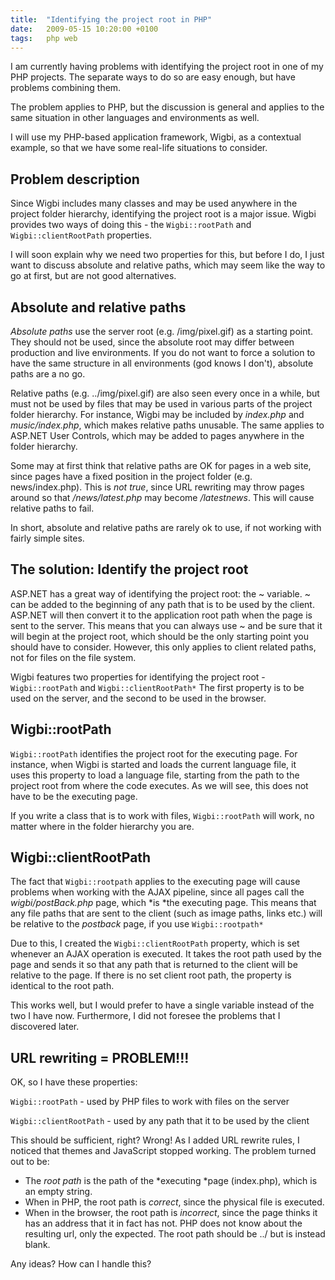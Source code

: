 ```yaml
---
title:  "Identifying the project root in PHP"
date:   2009-05-15 10:20:00 +0100
tags: 	php web
---
```



I am currently having problems with identifying the project root in one of my PHP
projects. The separate ways to do so are easy enough, but have problems combining
them.

The problem applies to PHP, but the discussion is general and applies to the same
situation in other languages and environments as well.

I will use my PHP-based application framework, Wigbi, as a contextual example, so
that we have some real-life situations to consider.


## Problem description

Since Wigbi includes many classes and may be used anywhere in the project folder
hierarchy, identifying the project root is a major issue. Wigbi provides two ways
of doing this - the `Wigbi::rootPath` and `Wigbi::clientRootPath` properties.

I will soon explain why we need two properties for this, but before I do, I just
want to discuss absolute and relative paths, which may seem like the way to go at
first, but are not good alternatives.


## Absolute and relative paths

*Absolute paths* use the server root (e.g. /img/pixel.gif) as a starting point.
They should not be used, since the absolute root may differ between production
and live environments. If you do not want to force a solution to have the same
structure in all environments (god knows I don't), absolute paths are a no go.

Relative paths (e.g. ../img/pixel.gif) are also seen every once in a while, but
must not be used by files that may be used in various parts of the project folder
hierarchy. For instance, Wigbi may be included by *index.php* and *music/index.php*,
which makes relative paths unusable. The same applies to ASP.NET User Controls,
which may be added to pages anywhere in the folder hierarchy.

Some may at first think that relative paths are OK for pages in a web site, since
pages have a fixed position in the project folder (e.g. news/index.php). This is
*not true*, since URL rewriting may throw pages around so that */news/latest.php*
may become */latestnews*. This will cause relative paths to fail.

In short, absolute and relative paths are rarely ok to use, if not working with
fairly simple sites.


## The solution: Identify the project root

ASP.NET has a great way of identifying the project root: the ~ variable. ~ can be
added to the beginning of any path that is to be used by the client. ASP.NET will
then convert it to the application root path when the page is sent to the server.
This means that you can always use ~ and be sure that it will begin at the project
root, which should be the only starting point you should have to consider. However,
this only applies to client related paths, not for files on the file system.

Wigbi features two properties for identifying the project root - `Wigbi::rootPath`
and `Wigbi::clientRootPath*` The first property is to be used on the server, and
the second to be used in the browser.


## Wigbi::rootPath

`Wigbi::rootPath` identifies the project root for the executing page. For instance,
when Wigbi is started and loads the current language file, it uses this property to
load a language file, starting from the path to the project root from where the code
executes. As we will see, this does not have to be the executing page.

If you write a class that is to work with files, `Wigbi::rootPath` will work, no
matter where in the folder hierarchy you are.


## Wigbi::clientRootPath

The fact that `Wigbi::rootpath` applies to the executing page will cause problems
when working with the AJAX pipeline, since all pages call the *wigbi/postBack.php*
page, which *is *the executing page. This means that any file paths that are sent
to the client (such as image paths, links etc.) will be relative to the *postback*
page, if you use `Wigbi::rootpath*`

Due to this, I created the `Wigbi::clientRootPath` property, which is set whenever
an AJAX operation is executed. It takes the root path used by the page and sends
it so that any path that is returned to the client will be relative to the page. If
there is no set client root path, the property is identical to the root path.

This works well, but I would prefer to have a single variable instead of the two
I have now. Furthermore, I did not foresee the problems that I discovered later.


## URL rewriting = PROBLEM!!!

OK, so I have these properties:

`Wigbi::rootPath` - used by PHP files to work with files on the server

`Wigbi::clientRootPath` - used by any path that it to be used by the client

This should be sufficient, right? Wrong! As I added URL rewrite rules, I noticed
that themes and JavaScript stopped working. The problem turned out to be:

* The *root path* is the path of the *executing *page (index.php), which is an empty string.
* When in PHP, the root path is *correct*, since the physical file is executed.
* When in the browser, the root path is *incorrect*, since the page thinks it has an address that it in fact has not. PHP does not know about the resulting url, only the expected. The root path should be ../ but is instead blank.

Any ideas? How can I handle this?



